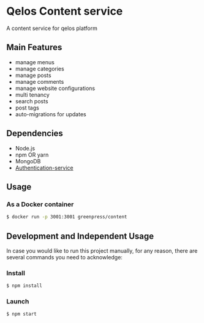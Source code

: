 # Qelos Content service

A content service for qelos platform 

## Main Features
- manage menus
- manage categories
- manage posts
- manage comments
- manage website configurations
- multi tenancy
- search posts
- post tags 
- auto-migrations for updates

## Dependencies
- Node.js
- npm OR yarn
- MongoDB
- [Authentication-service](https://github.com/greenpress/authentication-service)


## Usage
### As a Docker container
```sh
$ docker run -p 3001:3001 greenpress/content
```

## Development and Independent Usage
In case you would like to run this project manually, for any reason, there are several commands you need to acknowledge:

### Install
```sh
$ npm install
```

### Launch
```sh
$ npm start
```
